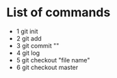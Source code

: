 # List of commands  
* 1 git init
* 2 git add
* 3 git commit ""
* 4 git log
* 5 git checkout "file name"
* 6 git checkout master
